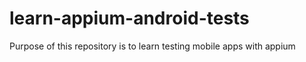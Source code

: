 # learn-appium-android-tests
Purpose of this repository is to learn testing mobile apps with appium 
